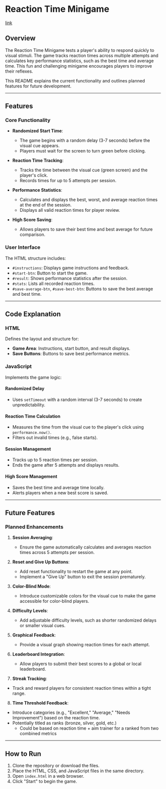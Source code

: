 # Reaction Time Minigame

[link](https://mattwydra.github.io/projects/minigames/rt_trainer/index.html)

## Overview
The Reaction Time Minigame tests a player's ability to respond quickly to visual stimuli. The game tracks reaction times across multiple attempts and calculates key performance statistics, such as the best time and average time. This fun and challenging minigame encourages players to improve their reflexes.

This README explains the current functionality and outlines planned features for future development.

---

## Features

### Core Functionality
- **Randomized Start Time**:
  - The game begins with a random delay (3-7 seconds) before the visual cue appears.
  - Players must wait for the screen to turn green before clicking.

- **Reaction Time Tracking**:
  - Tracks the time between the visual cue (green screen) and the player's click.
  - Records times for up to 5 attempts per session.

- **Performance Statistics**:
  - Calculates and displays the best, worst, and average reaction times at the end of the session.
  - Displays all valid reaction times for player review.

- **High Score Saving**:
  - Allows players to save their best time and best average for future comparison.

### User Interface
The HTML structure includes:
- `#instructions`: Displays game instructions and feedback.
- `#start-btn`: Button to start the game.
- `#result`: Shows performance statistics after the session.
- `#stats`: Lists all recorded reaction times.
- `#save-average-btn`, `#save-best-btn`: Buttons to save the best average and best time.

---

## Code Explanation

### HTML
Defines the layout and structure for:
- **Game Area**: Instructions, start button, and result displays.
- **Save Buttons**: Buttons to save best performance metrics.

### JavaScript
Implements the game logic:

#### Randomized Delay
- Uses `setTimeout` with a random interval (3-7 seconds) to create unpredictability.

#### Reaction Time Calculation
- Measures the time from the visual cue to the player's click using `performance.now()`.
- Filters out invalid times (e.g., false starts).

#### Session Management
- Tracks up to 5 reaction times per session.
- Ends the game after 5 attempts and displays results.

#### High Score Management
- Saves the best time and average time locally.
- Alerts players when a new best score is saved.

---

## Future Features

### Planned Enhancements
1. **Session Averaging**:
   - Ensure the game automatically calculates and averages reaction times across 5 attempts per session.

2. **Reset and Give Up Buttons**:
   - Add reset functionality to restart the game at any point.
   - Implement a "Give Up" button to exit the session prematurely.

3. **Color-Blind Mode**:
   - Introduce customizable colors for the visual cue to make the game accessible for color-blind players.

4. **Difficulty Levels**:
   - Add adjustable difficulty levels, such as shorter randomized delays or smaller visual cues.

5. **Graphical Feedback**:
   - Provide a visual graph showing reaction times for each attempt.

6. **Leaderboard Integration**:
   - Allow players to submit their best scores to a global or local leaderboard.
  
7. **Streak Tracking**:
  - Track and reward players for consistent reaction times within a tight range.

8. **Time Threshold Feedback**:
  - Introduce categories (e.g., "Excellent," "Average," "Needs Improvement") based on the reaction time.
  - Potentially titled as ranks (bronze, silver, gold, etc.)
     - Could be based on reaction time + aim trainer for a ranked from two combined metrics

---

## How to Run
1. Clone the repository or download the files.
2. Place the HTML, CSS, and JavaScript files in the same directory.
3. Open `index.html` in a web browser.
4. Click "Start" to begin the game.
